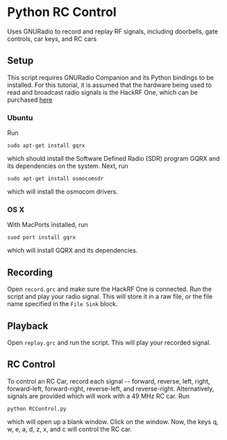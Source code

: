 # Python RC Control
Uses GNURadio to record and replay RF signals, including doorbells, gate controls, car keys, and RC cars

## Setup
This script requires GNURadio Companion and its Python bindings to be installed. For this tutorial, it is assumed that the hardware being used to read and broadcast radio signals is the HackRF One, which can be purchased [here](https://greatscottgadgets.com/hackrf/)

### Ubuntu
Run

`sudo apt-get install gqrx`

which should install the Software Defined Radio (SDR) program GQRX and its dependencies on the system. Next, run

`sudo apt-get install osmocomsdr`

which will install the osmocom drivers.

### OS X
With MacPorts installed, run

`suod port install gqrx`

which will install GQRX and its dependencies. 

## Recording
Open `record.grc` and make sure the HackRF One is connected. Run the script and play your radio signal. This will store it in a raw file, or the file name specified in the `File Sink` block. 

## Playback
Open `replay.grc` and run the script. This will play your recorded signal.

## RC Control
To control an RC Car, record each signal -- forward, reverse, left, right, forward-left, forward-right, reverse-left, and reverse-right. Alternatively, signals are provided which will work with a 49 MHz RC car. Run

`python RCControl.py`

which will open up a blank window. Click on the window. Now, the keys q, w, e, a, d, z, x, and c will control the RC car. 
